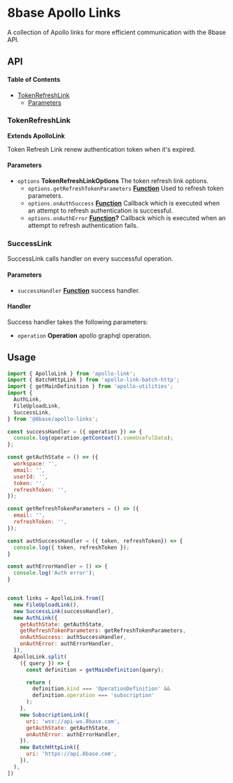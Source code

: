 # 8base Apollo Links

A collection of Apollo links for more efficient communication with the 8base API.

## API

<!-- Generated by documentation.js. Update this documentation by updating the source code. -->

#### Table of Contents

-   [TokenRefreshLink](#tokenrefreshlink)
    -   [Parameters](#parameters)

### TokenRefreshLink

**Extends ApolloLink**

Token Refresh Link renew authentication token when it's expired.

#### Parameters

-   `options` **TokenRefreshLinkOptions** The token refresh link options.
    -   `options.getRefreshTokenParameters` **[Function](https://developer.mozilla.org/docs/Web/JavaScript/Reference/Statements/function)** Used to refresh token parameters.
    -   `options.onAuthSuccess` **[Function](https://developer.mozilla.org/docs/Web/JavaScript/Reference/Statements/function)** Callback which is executed when an attempt to refresh authentication is successful.
    -   `options.onAuthError` **[Function](https://developer.mozilla.org/docs/Web/JavaScript/Reference/Statements/function)?** Callback which is executed when an attempt to refresh authentication fails.

### SuccessLink

SuccessLink calls handler on every successful operation.

#### Parameters

- `successHandler` **[Function](https://developer.mozilla.org/docs/Web/JavaScript/Reference/Statements/function)** success handler.

#### Handler

Success handler takes the following parameters:

- `operation` **Operation** apollo graphql operation.

## Usage
```js
import { ApolloLink } from 'apollo-link';
import { BatchHttpLink } from 'apollo-link-batch-http';
import { getMainDefinition } from 'apollo-utilities';
import {
  AuthLink,
  FileUploadLink,
  SuccessLink,
} from '@8base/apollo-links';

const successHandler = ({ operation }) => {
  console.log(operation.getContext().someUsefulData);
};

const getAuthState = () => ({
  workspace: '',
  email: '',
  userId: '',
  token: '',
  refreshToken: '',
});

const getRefreshTokenParameters = () => ({
  email: '',
  refreshToken: '',
});

const authSuccessHandler = ({ token, refreshToken}) => {
  console.log({ token, refreshToken });
}

const authErrorHandler = () => {
  console.log('Auth error');
}


const links = ApolloLink.from([
  new FileUploadLink(),
  new SuccessLink(successHandler),
  new AuthLink({
    getAuthState: getAuthState,
    getRefreshTokenParameters: getRefreshTokenParameters,
    onAuthSuccess: authSuccessHandler,
    onAuthError: authErrorHandler,
  }),
  ApolloLink.split(
    ({ query }) => {
      const definition = getMainDefinition(query);

      return (
        definition.kind === 'OperationDefinition' &&
        definition.operation === 'subscription'
      );
    },
    new SubscriptionLink({
      uri: 'wss://api-ws.8base.com',
      getAuthState: getAuthState,
      onAuthError: authErrorHandler,
    }),
    new BatchHttpLink({
      uri: 'https://api.8base.com',
    }),
  ),
])

```

